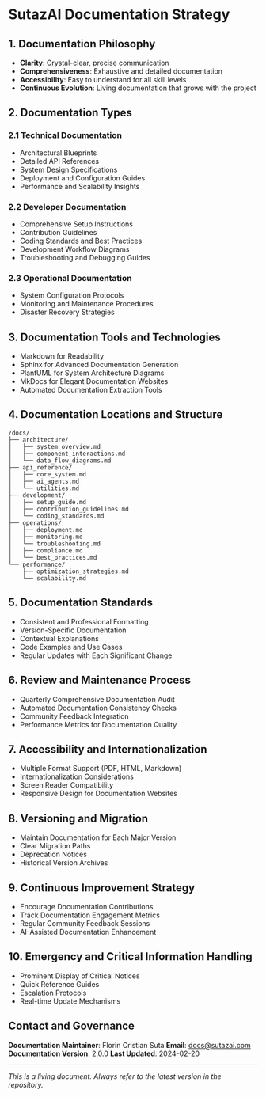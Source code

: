 # SutazAI Documentation Strategy

## 1. Documentation Philosophy

- **Clarity**: Crystal-clear, precise communication
- **Comprehensiveness**: Exhaustive and detailed documentation
- **Accessibility**: Easy to understand for all skill levels
- **Continuous Evolution**: Living documentation that grows with the project

## 2. Documentation Types

### 2.1 Technical Documentation

- Architectural Blueprints
- Detailed API References
- System Design Specifications
- Deployment and Configuration Guides
- Performance and Scalability Insights

### 2.2 Developer Documentation

- Comprehensive Setup Instructions
- Contribution Guidelines
- Coding Standards and Best Practices
- Development Workflow Diagrams
- Troubleshooting and Debugging Guides

### 2.3 Operational Documentation

- System Configuration Protocols
- Monitoring and Maintenance Procedures
- Disaster Recovery Strategies

## 3. Documentation Tools and Technologies

- Markdown for Readability
- Sphinx for Advanced Documentation Generation
- PlantUML for System Architecture Diagrams
- MkDocs for Elegant Documentation Websites
- Automated Documentation Extraction Tools

## 4. Documentation Locations and Structure

```
/docs/
├── architecture/
│   ├── system_overview.md
│   ├── component_interactions.md
│   └── data_flow_diagrams.md
├── api_reference/
│   ├── core_system.md
│   ├── ai_agents.md
│   └── utilities.md
├── development/
│   ├── setup_guide.md
│   ├── contribution_guidelines.md
│   └── coding_standards.md
├── operations/
│   ├── deployment.md
│   ├── monitoring.md
│   └── troubleshooting.md
│   ├── compliance.md
│   └── best_practices.md
└── performance/
    ├── optimization_strategies.md
    └── scalability.md
```

## 5. Documentation Standards

- Consistent and Professional Formatting
- Version-Specific Documentation
- Contextual Explanations
- Code Examples and Use Cases
- Regular Updates with Each Significant Change

## 6. Review and Maintenance Process

- Quarterly Comprehensive Documentation Audit
- Automated Documentation Consistency Checks
- Community Feedback Integration
- Performance Metrics for Documentation Quality

## 7. Accessibility and Internationalization

- Multiple Format Support (PDF, HTML, Markdown)
- Internationalization Considerations
- Screen Reader Compatibility
- Responsive Design for Documentation Websites

## 8. Versioning and Migration

- Maintain Documentation for Each Major Version
- Clear Migration Paths
- Deprecation Notices
- Historical Version Archives

## 9. Continuous Improvement Strategy

- Encourage Documentation Contributions
- Track Documentation Engagement Metrics
- Regular Community Feedback Sessions
- AI-Assisted Documentation Enhancement

## 10. Emergency and Critical Information Handling

- Prominent Display of Critical Notices
- Quick Reference Guides
- Escalation Protocols
- Real-time Update Mechanisms

## Contact and Governance

**Documentation Maintainer**: Florin Cristian Suta
**Email**: <docs@sutazai.com>
**Documentation Version**: 2.0.0
**Last Updated**: 2024-02-20

---

*This is a living document. Always refer to the latest version in the repository.*
